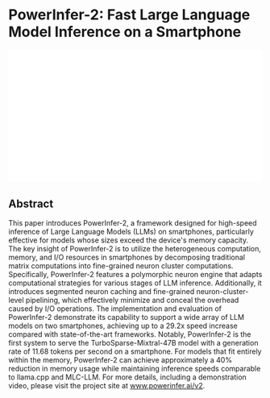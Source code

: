 # PowerInfer-2: Fast Large Language Model Inference on a Smartphone

<p align="center">
<img src="../../blank.jpg" width="600" title="blank">
</p>

## Abstract

This paper introduces PowerInfer-2, a framework designed for high-speed
inference of Large Language Models (LLMs) on smartphones, particularly
effective for models whose sizes exceed the device's memory capacity. The key
insight of PowerInfer-2 is to utilize the heterogeneous computation, memory,
and I/O resources in smartphones by decomposing traditional matrix computations
into fine-grained neuron cluster computations. Specifically, PowerInfer-2
features a polymorphic neuron engine that adapts computational strategies for
various stages of LLM inference. Additionally, it introduces segmented neuron
caching and fine-grained neuron-cluster-level pipelining, which effectively
minimize and conceal the overhead caused by I/O operations. The implementation
and evaluation of PowerInfer-2 demonstrate its capability to support a wide
array of LLM models on two smartphones, achieving up to a 29.2x speed increase
compared with state-of-the-art frameworks. Notably, PowerInfer-2 is the first
system to serve the TurboSparse-Mixtral-47B model with a generation rate of
11.68 tokens per second on a smartphone. For models that fit entirely within
the memory, PowerInfer-2 can achieve approximately a 40% reduction in memory
usage while maintaining inference speeds comparable to llama.cpp and MLC-LLM.
For more details, including a demonstration video, please visit the project
site at www.powerinfer.ai/v2.
